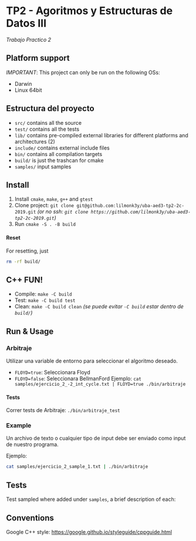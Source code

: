 # TP2 - Agoritmos y Estructuras de Datos III
_Trabajo Practico 2_

## Platform support
*IMPORTANT*: This project can only be run on the following OSs:
 - Darwin
 - Linux 64bit

## Estructura del proyecto

 - `src/` contains all the source
 - `test/` contains all the tests
 - `lib/` contains pre-compiled external libraries for different platforms and architectures (2)
 - `include/` contains external include files
 - `bin/` contains all compilation targets
 - `build/` is just the trashcan for cmake
 - `samples/` input samples

## Install
1) Install `cmake`, `make`, `g++` and `gtest` 
2) Clone project: `git clone git@github.com:lilmonk3y/uba-aed3-tp2-2c-2019.git` 
_(or no ssh: `git clone https://github.com/lilmonk3y/uba-aed3-tp2-2c-2019.git`)_ 
3) Run `cmake -S . -B build`

#### Reset
For resetting, just
```bash
rm -rf build/
```

## C++ FUN!
- Compile: `make -C build`
- Test: `make -C build test`
- Clean: `make -C build clean`
_(se puede evitar `-C build` estar dentro de `build/`)_

## Run & Usage
### Arbitraje
Utilizar una variable de entorno para seleccionar el algoritmo deseado.
* `FLOYD=true`: Seleccionara Floyd
* `FLOYD=false`: Seleccionara BellmanFord
Ejemplo: `cat samples/ejercicio_2_-2_int_cycle.txt | FLOYD=true ./bin/arbitraje`

#### Tests
Correr tests de Arbitraje: `./bin/arbitraje_test`

### Example
Un archivo de texto o cualquier tipo de input debe ser enviado como input de nuestro programa.

Ejemplo:
```bash
cat samples/ejercicio_2_sample_1.txt | ./bin/arbitraje
```

## Tests
Test sampled where added under `samples`, a brief description of each:

## Conventions
Google C++ style: <https://google.github.io/styleguide/cppguide.html>
